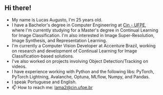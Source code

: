 ## Hi there! 

- My name is Lucas Augusto, I'm 25 years old.
- I have a Bachelor's degree in Computer Engineering at [Cin - UFPE](https://cin.ufpe.br), where I'm currently studying for a Master's degree in Continual Learning for Image Classification. I'm also interested in Image Super-Resolution, Image Synthesis, and Representation Learning.
- I'm currently a Computer Vision Developer at Accenture Brazil, working on research and development of Continual Learning for Image Classification-based solutions.
- I've also worked on projects involving Object Detection/Tracking on videos.
- I have experience working with Python and the following libs: PyTorch, PyTorch Lightning, Avalanche, Optuna, MLflow, Numpy, and Pandas.
- I speak Portuguese and English.
- 📫 How to reach me: lama2@cin.ufpe.br
